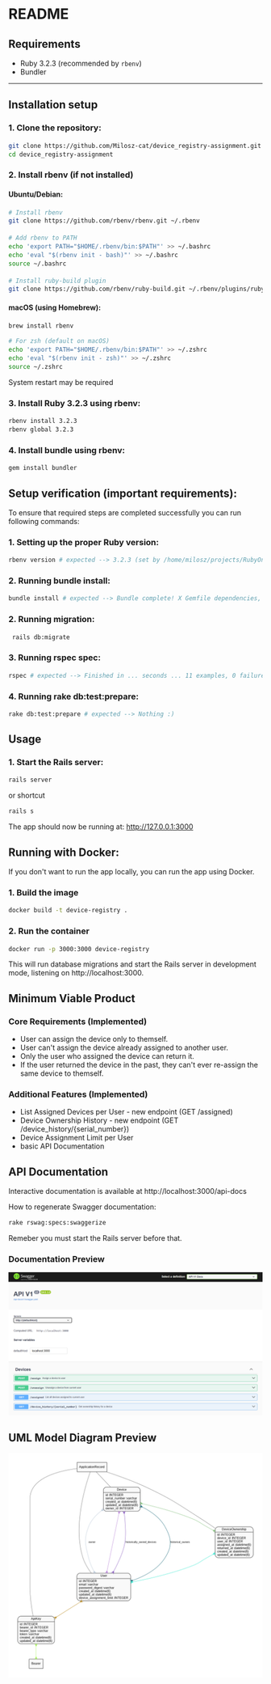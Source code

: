 # README

## Requirements

- Ruby 3.2.3 (recommended by `rbenv`)
- Bundler

---

## Installation setup

### 1. **Clone the repository:**

```bash
git clone https://github.com/Milosz-cat/device_registry-assignment.git
cd device_registry-assignment
```

### 2. **Install rbenv (if not installed)**

#### Ubuntu/Debian:

 ```bash
 # Install rbenv
 git clone https://github.com/rbenv/rbenv.git ~/.rbenv

 # Add rbenv to PATH
 echo 'export PATH="$HOME/.rbenv/bin:$PATH"' >> ~/.bashrc
 echo 'eval "$(rbenv init - bash)"' >> ~/.bashrc
 source ~/.bashrc

 # Install ruby-build plugin
 git clone https://github.com/rbenv/ruby-build.git ~/.rbenv/plugins/ruby-build
 ```
#### macOS (using Homebrew):

 ```bash
 brew install rbenv
 ```

 ```bash
 # For zsh (default on macOS)
 echo 'export PATH="$HOME/.rbenv/bin:$PATH"' >> ~/.zshrc
 echo 'eval "$(rbenv init - zsh)"' >> ~/.zshrc
 source ~/.zshrc
 ```

 System restart may be required
 
### 3. **Install Ruby 3.2.3 using rbenv:**

 ```bash
 rbenv install 3.2.3
 rbenv global 3.2.3
 ```

### 4. **Install bundle using rbenv:**

 ```bash
 gem install bundler
 ```

## Setup verification (important requirements):

To ensure that required steps are completed successfully you can run following commands:

### 1.  **Setting up the proper Ruby version:**

   ```bash
   rbenv version # expected --> 3.2.3 (set by /home/milosz/projects/RubyOnRails/device_registry/.ruby-version)
   ```

### 2.  **Running bundle install:**

   ```bash
   bundle install # expected --> Bundle complete! X Gemfile dependencies, Y gems now installed.
   ```  

### 2.  **Running migration:**

   ```bash
    rails db:migrate
   ```  

### 3.  **Running rspec spec:**

   ```bash
   rspec # expected --> Finished in ... seconds ... 11 examples, 0 failures
   ```

### 4.  **Running rake db:test:prepare:**

   ```bash
   rake db:test:prepare # expected --> Nothing :)
   ```

## Usage

### 1.  **Start the Rails server:**

   ```bash
   rails server
   ```
   or shortcut
   ```bash
   rails s
   ```

The app should now be running at: http://127.0.0.1:3000

## Running with Docker:

If you don't want to run the app locally, you can run the app using Docker.

### 1. **Build the image**

```bash
docker build -t device-registry .
```

### 2. **Run the container**

```bash
docker run -p 3000:3000 device-registry
```

This will run database migrations and start the Rails server in development mode, listening on http://localhost:3000.

## Minimum Viable Product

### Core Requirements (Implemented)
- User can assign the device only to themself.
- User can't assign the device already assigned to another user.
- Only the user who assigned the device can return it.
- If the user returned the device in the past, they can't ever re-assign the same device to themself.

### Additional Features (Implemented)
- List Assigned Devices per User - new endpoint (GET /assigned)
- Device Ownership History - new endpoint (GET /device_history/{serial_number})
- Device Assignment Limit per User
- basic API Documentation
  
## API Documentation

Interactive documentation is available at http://localhost:3000/api-docs

How to regenerate Swagger documentation:

   ```bash
   rake rswag:specs:swaggerize
   ```

 Remeber you must start the Rails server before that.

 
### Documentation Preview

![Documentation](preview/Screenshot%202025-06-01%20222912.png)

## UML Model Diagram Preview

![UML Diagram](preview/model_diagram.png)
